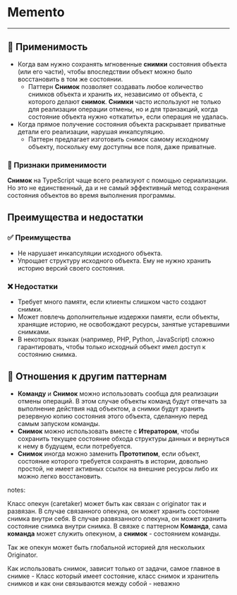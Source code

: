 # Memento

___

## 🤔 Применимость

- Когда вам нужно сохранять мгновенные **снимки** состояния объекта (или его
части), чтобы впоследствии объект можно было восстановить в том же
состоянии.
  - Паттерн **Снимок** позволяет создавать любое количество снимков объекта
и хранить их, независимо от объекта, с которого делают **снимок**.
**Снимки** часто используют не только для реализации операции отмены, но и
для транзакций, когда состояние объекта нужно «откатить», если операция не
удалась.
- Когда прямое получение состояния объекта раскрывает приватные детали его
реализации, нарушая инкапсуляцию.
  - Паттерн предлагает изготовить снимок самому исходному объекту, поскольку
ему доступны все поля, даже приватные.

### 🎯 Признаки применимости

**Снимок** на TypeScript чаще всего реализуют с помощью сериализации. Но
это не единственный, да и не самый эффективный метод сохранения состояния
объектов во время выполнения программы.

## Преимущества и недостатки

### ✅ Преимущества

- Не нарушает инкапсуляции исходного объекта.
- Упрощает структуру исходного объекта. Ему не нужно хранить историю версий
своего состояния.

### ❌ Недостатки

- Требует много памяти, если клиенты слишком часто создают снимки.
- Может повлечь дополнительные издержки памяти, если объекты, хранящие
историю, не освобождают ресурсы, занятые устаревшими снимками.
- В некоторых языках (например, PHP, Python, JavaScript) сложно
гарантировать, чтобы только исходный объект имел доступ к состоянию снимка.

## 🔁 Отношения к другим паттернам

- **Команду** и **Снимок** можно использовать сообща для реализации отмены
операций. В этом случае объекты команд будут отвечать за выполнение
действия над объектом, а снимки будут хранить резервную копию состояния
этого объекта, сделанную перед самым запуском команды.
- **Снимок** можно использовать вместе с **Итератором**, чтобы сохранить
текущее состояние обхода структуры данных и вернуться к нему в будущем,
если потребуется.
- **Снимок** иногда можно заменить **Прототипом**, если объект, состояние
которого требуется сохранять в истории, довольно простой, не имеет активных
ссылок на внешние ресурсы либо их можно легко восстановить.

notes:

Класс опекун (caretaker) может быть как связан с originator так и развязан.
В случае связанного опекуна, он может хранить состояние снимка внутри себя.
В случае развязанного опекуна, он может хранить состояние снимка внутри
снимка. В связке с паттерном **Команда**, сама **команда** может служить
опекуном, а **снимок** - состоянием команды.

Так же опекун может быть глобальной историей для нескольких Originator.

Как использовать снимок, зависит только от задачи, самое главное в снимке -
Класс который имеет состояние, класс снимок и хранитель снимков и как они связываются
между собой - неважно
